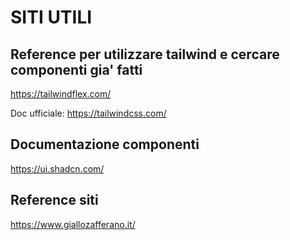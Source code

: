 # SITI UTILI

## Reference per utilizzare tailwind e cercare componenti gia' fatti

https://tailwindflex.com/

Doc ufficiale: https://tailwindcss.com/

## Documentazione componenti

https://ui.shadcn.com/

## Reference siti

https://www.giallozafferano.it/